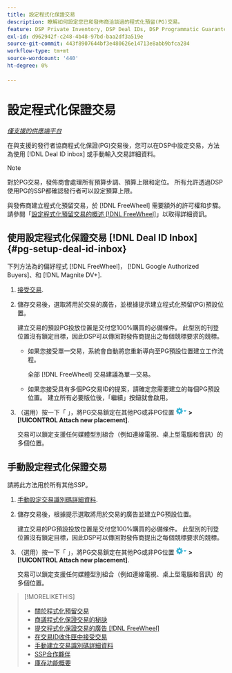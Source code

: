 ```yaml
---
title: 設定程式化保證交易
description: 瞭解如何設定您已和發佈商洽談過的程式化預留(PG)交易。
feature: DSP Private Inventory, DSP Deal IDs, DSP Programmatic Guaranteed Deals
exl-id: d962942f-c248-4b48-97bd-baa2df3a519e
source-git-commit: 443f8907644bf3e480626e14713e8abb9bfca284
workflow-type: tm+mt
source-wordcount: '440'
ht-degree: 0%

---
```


# 設定程式化保證交易

*[僅支援的供應端平台](programmatic-guaranteed-about.md)*

在與支援的發行者協商程式化保證(PG)交易後，您可以在DSP中設定交易，方法為使用 [!DNL Deal ID inbox] 或手動輸入交易詳細資料。

>[!NOTE]
>
> 對於PG交易，發佈商會處理所有預算步調、預算上限和定位。 所有允許透過DSP使用PG的SSP都確認發行者可以設定預算上限。
>
> 與發佈商建立程式化預留交易，於 [!DNL FreeWheel] 需要額外的許可權和步驟。 請參閱「[設定程式化預留交易的概述 [!DNL FreeWheel]](freewheel-overview.md)」以取得詳細資訊。

## 使用設定程式化保證交易 [!DNL Deal ID Inbox] {#pg-setup-deal-id-inbox}

下列方法為的偏好程式 [!DNL FreeWheel]， [!DNL Google Authorized Buyers]、和 [!DNL Magnite DV+].

1. [接受交易](deal-id-inbox-accept.md).

1. 儲存交易後，選取將用於交易的廣告，並根據提示建立程式化預留(PG)預設位置。

   建立交易的預設PG投放位置是交付您100%購買的必備條件。 此型別的刊登位置沒有鎖定目標，因此DSP可以傳回對發佈商提出之每個競標要求的競標。

   * 如果您接受單一交易，系統會自動將您重新導向至PG預設位置建立工作流程。

      全部 [!DNL FreeWheel] 交易建議為單一交易。

   * 如果您接受具有多個PG交易ID的提案，請確定您需要建立的每個PG預設位置。 建立所有必要版位後，「繼續」按鈕就會啟用。

1. （選用）按一下「 」，將PG交易鎖定在其他PG或非PG位置 ![選項功能表](/help/dsp/assets/options-menu.png) **>[!UICONTROL Attach new placement]**.

   交易可以鎖定支援任何媒體型別組合（例如連線電視、桌上型電腦和音訊）的多個位置。

## 手動設定程式化保證交易

請將此方法用於所有其他SSP。

1. [手動設定交易識別碼詳細資料](deal-id-create.md).

1. 儲存交易後，根據提示選取將用於交易的廣告並建立PG預設位置。

   建立交易的PG預設投放位置是交付您100%購買的必備條件。 此型別的刊登位置沒有鎖定目標，因此DSP可以傳回對發佈商提出之每個競標要求的競標。

1. （選用）按一下「 」，將PG交易鎖定在其他PG或非PG位置 ![選項功能表](/help/dsp/assets/options-menu.png) **>[!UICONTROL Attach new placement]**.

   交易可以鎖定支援任何媒體型別組合（例如連線電視、桌上型電腦和音訊）的多個位置。

>[!MORELIKETHIS]
>
>* [關於程式化預留交易](programmatic-guaranteed-about.md)
>* [商議程式化保證交易的秘訣](/help/dsp/inventory/programmatic-guaranteed-tips.md)
>* [提交程式化保證交易的廣告 [!DNL FreeWheel]](freewheel-submit.md)
>* [在交易ID收件匣中接受交易](deal-id-inbox-accept.md)
>* [手動建立交易識別碼詳細資料](deal-id-create.md)
>* [SSP合作夥伴](ssp-partners.md)
>* [庫存功能概要](inventory-overview.md)

